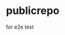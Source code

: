 # publicrepo
for e2e test


























































































































































































































































































































































































































































































































































































































































































































































































































































































































































































































































































































































































































































































































































































































































































































































































































































































































































































































































































































































































































































































































































































































































































































































































































































































































































































































































